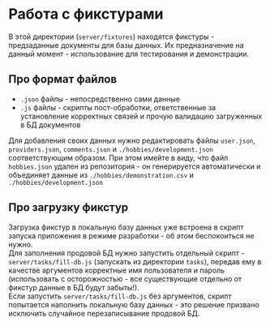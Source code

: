 # Работа с фикстурами

В этой директории (`server/fixtures`) находятся фикстуры - предзаданные документы для базы данных. Их предназначение на данный момент - использование для тестирования и демонстрации.
## Про формат файлов
- `.json` файлы - непосредственно сами данные
- `.js` файлы - скрипты пост-обработки, ответственные за установление корректных связей и прочую валидацию загруженных в БД документов

Для добавления своих данных нужно редактировать файлы `user.json`, `providers.json`, `comments.json` и `./hobbies/development.json` соответствующим образом.
При этом имейте в виду, что файл `hobbies.json` удален из репозитория - он генерируется автоматически и объединяет данные из `./hobbies/demonstration.csv` и `./hobbies/development.json`

## Про загрузку фикстур
Загрузка фикстур в локальную базу данных уже встроена в скрипт запуска приложения в режиме разработки - об этом беспокоиться не нужно.\
Для заполнения продовой БД нужно запустить отдельный скрипт - `server/tasks/fill-db.js` (запускать из директории `tasks`), передав ему в качестве аргументов корректные имя пользователя и пароль (использовать с осторожностью - все существующие отдельно от фикстур данные в БД будут забыты!).\
Если запустить `server/tasks/fill-db.js` без аргументов, скрипт попытается наполнить локальную базу данных - это решение призвано исключить случайное перезаписывание продовой БД.
